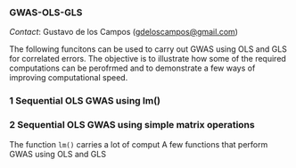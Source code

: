 ###  GWAS-OLS-GLS

*Contact*: Gustavo de los Campos (gdeloscampos@gmail.com)

The following funcitons can be used to carry out GWAS using OLS and GLS for correlated errors. 
The objective is to illustrate how some of the required computations can be perofrmed and to demonstrate a few ways of improving
computational speed.


### 1 Sequential OLS GWAS using lm()


### 2 Sequential OLS GWAS using simple matrix operations

The function ```lm()``` carries a lot of comput
A few functions that perform GWAS using OLS and GLS
